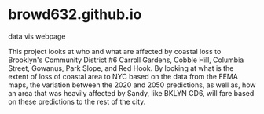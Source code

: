 # browd632.github.io
data vis webpage

This project looks at who and what are affected by coastal loss to Brooklyn's Community District #6 Carroll Gardens, Cobble Hill, Columbia Street, Gowanus, Park Slope, and Red Hook. By looking at what is the extent of loss of coastal area to NYC based on the data from the FEMA maps,  the variation between the 2020 and 2050 predictions, as well as, how an area that was heavily affected by Sandy, like BKLYN CD6, will fare based on these predictions to the rest of the city. 
